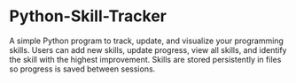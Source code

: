 # Python-Skill-Tracker
A simple Python program to track, update, and visualize your programming skills. Users can add new skills, update progress, view all skills, and identify the skill with the highest improvement. Skills are stored persistently in files so progress is saved between sessions.

